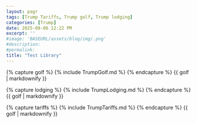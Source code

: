 ```yaml
---
layout: pagr
tags: [Trump Tariffs, Trump golf, Trump lodging]
categories: [Trump]
date: 2025-08-06 12:22 PM
excerpt: ''
#image: 'BASEURL/assets/blog/img/.png'
#description:
#permalink:
title: "Test Library"
---
```



{% capture golf %}
  {% include TrumpGolf.md %}
{% endcapture %}
{{ golf | markdownify }}

{% capture lodging %}
  {% include TrumpLodging.md %}
{% endcapture %}
{{ golf | markdownify }}


{% capture tariffs %}
  {% include TrumpTariffs.md %}
{% endcapture %}
{{ golf | markdownify }}


